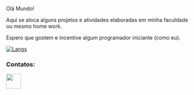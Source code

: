 Olá Mundo!

Aqui se aloca alguns projetos e atividades elaboradas em minha faculdade ou mesmo home work.

Espero que gostem e incentive algum programador iniciante (como eu).


[![Langs](https://github-readme-stats.vercel.app/api/top-langs/?username=renansouzzzz)](https://github.com/renansouzzzz/github-readme-stats)


### Contatos:

<div>
  <a href="https://www.linkedin.com/in/renansouzadeoliveira/" target="_blank"><img src="https://cdn-icons-png.flaticon.com/512/174/174857.png" target="_blank"              width="40" height="40"></a>  
</div>

